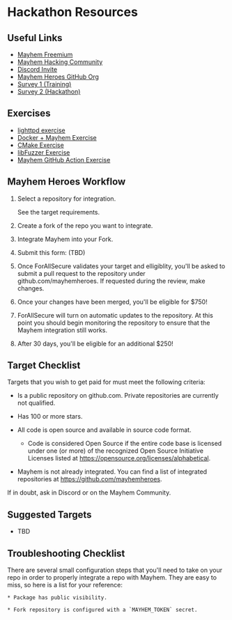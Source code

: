# Hackathon Resources

## Useful Links

- [Mayhem Freemium](https://mayhem.forallsecure.com/)
- [Mayhem Hacking Community](https://community.forallsecure.com/)
- [Discord Invite](https://discord.gg/yszjX46N)
- [Mayhem Heroes GitHub Org](https://github.com/mayhemheroes)
- [Survey 1 (Training)](https://dydbdnwi0qu.typeform.com/to/jZEKf0it)
- [Survey 2 (Hackathon)](https://dydbdnwi0qu.typeform.com/to/gyUrPXDM)

## Exercises

- [lighttpd exercise](lighttpd-example.md)
- [Docker + Mayhem Exercise](docker-intro.md)
- [CMake Exercise](cmake-libfuzzer-exercise.md#cmake-exercise)
- [libFuzzer Exercise](cmake-libfuzzer-exercise.md#libfuzzer-exercise)
- [Mayhem GitHub Action Exercise](gh-actions.md)

## Mayhem Heroes Workflow

1. Select a repository for integration.

    See the target requirements.

2. Create a fork of the repo you want to integrate.

3. Integrate Mayhem into your Fork.

4. Submit this form: (TBD)

5. Once ForAllSecure validates your target and elligiblity, you'll be asked to submit a pull request to the repository under github.com/mayhemheroes. If requested during the review, make changes.

6. Once your changes have been merged, you'll be eligible for $750!

7. ForAllSecure will turn on automatic updates to the repository. At this point you should begin monitoring the repository to ensure that the Mayhem integration still works.

8. After 30 days, you'll be eligible for an additional $250!

## Target Checklist

Targets that you wish to get paid for must meet the following criteria:

* Is a public repository on github.com.  Private repositories are currently not qualified.

* Has 100 or more stars.

* All code is open source and available in source code format.

    - Code is considered Open Source if the entire code base is licensed under one (or more) of the recognized Open Source Initiative Licenses listed at https://opensource.org/licenses/alphabetical. 

* Mayhem is not already integrated. You can find a list of integrated repositories at https://github.com/mayhemheroes.

If in doubt, ask in Discord or on the Mayhem Community.

## Suggested Targets

- TBD

## Troubleshooting Checklist

There are several small configuration steps that you'll need to take on your repo in order to properly integrate a repo with Mayhem. They are easy to miss, so here is a list for your reference:

    * Package has public visibility.

    * Fork repository is configured with a `MAYHEM_TOKEN` secret.

